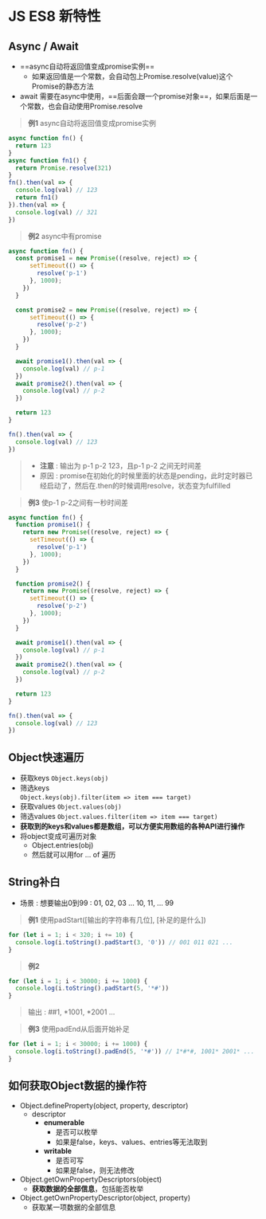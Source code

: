 # JS ES8 新特性

## Async / Await
	
- ==async自动将返回值变成promise实例==
	- 如果返回值是一个常数，会自动包上Promise.resolve(value)这个Promise的静态方法
- await 需要在async中使用，==后面会跟一个promise对象==，如果后面是一个常数，也会自动使用Promise.resolve

> **例1** async自动将返回值变成promise实例

```js
async function fn() {
  return 123
}
async function fn1() {
  return Promise.resolve(321)
}
fn().then(val => {
  console.log(val) // 123
  return fn1()
}).then(val => {
  console.log(val) // 321
})
```

> **例2** async中有promise

```js
async function fn() {
  const promise1 = new Promise((resolve, reject) => {
      setTimeout(() => {
        resolve('p-1')
      }, 1000);
    })
  }

  const promise2 = new Promise((resolve, reject) => {
      setTimeout(() => {
        resolve('p-2')
      }, 1000);
    })
  }

  await promise1().then(val => {
    console.log(val) // p-1
  })
  await promise2().then(val => {
    console.log(val) // p-2
  })

  return 123
}

fn().then(val => {
  console.log(val) // 123
})
```
> - **注意** : 输出为 p-1 p-2 123，且p-1 p-2 之间无时间差
> - 原因 : promise在初始化的时候里面的状态是pending，此时定时器已经启动了，然后在.then的时候调用resolve，状态变为fulfilled

> **例3** 使p-1 p-2之间有一秒时间差

```js
async function fn() {
  function promise1() {
    return new Promise((resolve, reject) => {
      setTimeout(() => {
        resolve('p-1')
      }, 1000);
    })
  }

  function promise2() {
    return new Promise((resolve, reject) => {
      setTimeout(() => {
        resolve('p-2')
      }, 1000);
    })
  }

  await promise1().then(val => {
    console.log(val) // p-1
  })
  await promise2().then(val => {
    console.log(val) // p-2
  })

  return 123
}

fn().then(val => {
  console.log(val) // 123
})
```

## Object快速遍历

- 获取keys
```Object.keys(obj)```
- 筛选keys		
```Object.keys(obj).filter(item => item === target)```
- 获取values
```Object.values(obj)```
- 筛选values
```Object.values.filter(item => item === target)```
- **获取到的keys和values都是数组，可以方便实用数组的各种API进行操作**
- 将object变成可遍历对象
	- Object.entries(obj)
	- 然后就可以用for ... of 遍历

## String补白

- 场景 : 想要输出0到99 : 01, 02, 03 ... 10, 11, ... 99
> **例1** 使用padStart([输出的字符串有几位], [补足的是什么])

```js
for (let i = 1; i < 320; i += 10) {
  console.log(i.toString().padStart(3, '0')) // 001 011 021 ...
}
```

> **例2**

```js
for (let i = 1; i < 30000; i += 1000) {
  console.log(i.toString().padStart(5, '*#'))
}
```

> 输出 : *#*#1, *1001, *2001 ...

> **例3** 使用padEnd从后面开始补足

```js
for (let i = 1; i < 30000; i += 1000) {
  console.log(i.toString().padEnd(5, '*#')) // 1*#*#, 1001* 2001* ...
}
```


## 如何获取Object数据的操作符

- Object.defineProperty(object, property, descriptor)
	- descriptor
		- **enumerable**
			- 是否可以枚举
			- 如果是false，keys、values、entries等无法取到
		- **writable**
			- 是否可写
			- 如果是false，则无法修改
- Object.getOwnPropertyDescriptors(object)
	- **获取数据的全部信息**，包括能否枚举
- Object.getOwnPropertyDescriptor(object, property)
	- 获取某一项数据的全部信息